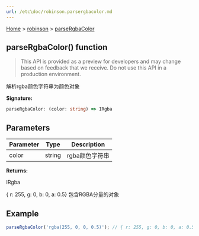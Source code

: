 ```yaml
---
url: /etc\doc/robinson.parsergbacolor.md
---
```

[Home](./index.md) > [robinson](./robinson.md) > [parseRgbaColor](./robinson.parsergbacolor.md)

## parseRgbaColor() function

> This API is provided as a preview for developers and may change based on feedback that we receive. Do not use this API in a production environment.

解析rgba颜色字符串为颜色对象

**Signature:**

```typescript
parseRgbaColor: (color: string) => IRgba
```

## Parameters

|  Parameter | Type | Description |
|  --- | --- | --- |
|  color | string | rgba颜色字符串 |

**Returns:**

IRgba

{ r: 255, g: 0, b: 0, a: 0.5} 包含RGBA分量的对象

## Example

```javascript
parseRgbaColor('rgba(255, 0, 0, 0.5)'); // { r: 255, g: 0, b: 0, a: 0.5 }
```
